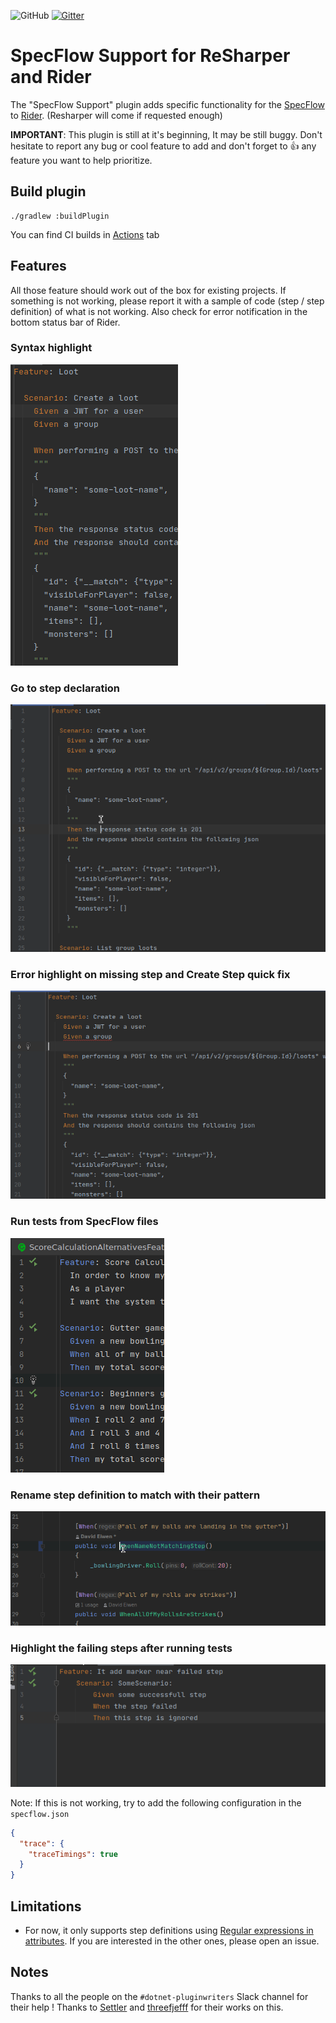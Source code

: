 ![GitHub](https://img.shields.io/github/license/Socolin/resharper-specflow)
[![Gitter](https://badges.gitter.im/Rider-Specflow/community.svg)](https://gitter.im/Rider-Specflow/community?utm_source=badge&utm_medium=badge&utm_campaign=pr-badge)


# SpecFlow Support for ReSharper and Rider
The "SpecFlow Support" plugin adds specific functionality for the [SpecFlow](https://specflow.org/) to [Rider](https://www.jetbrains.com/rider/). (Resharper will come if requested enough)

**IMPORTANT**: This plugin is still at it's beginning, It may be still buggy. Don't hesitate to report any bug or cool feature to add and don't forget to :+1: any feature you want to help prioritize.

## Build plugin

```shell
./gradlew :buildPlugin
```

You can find CI builds in [Actions](https://github.com/SpecFlowOSS/SpecFlow.Rider/actions) tab

## Features

All those feature should work out of the box for existing projects. If something is not working, please report it with a sample of code (step / step definition) of what is not working. Also check for error notification in the bottom status bar of Rider.

### Syntax highlight

![Syntax highlight](doc/images/SpecflowSyntaxHighlight.png)

### Go to step declaration

![Go to declaration example](doc/images/GoToStepDeclaration.gif)

### Error highlight on missing step and Create Step quick fix

![Quick fix example](doc/images/QuickFixCreateStep.gif)

### Run tests from SpecFlow files

![Run test in gutter example](doc/images/RunTestInGutter.png)

### Rename step definition to match with their pattern

![Rename step definition example](doc/images/RenameStepDefinitionToMatchPattern.gif)

### Highlight the failing steps after running tests

![Highlight the failing steps](doc/images/FailedStepGutterMark.gif)

Note: If this is not working, try to add the following configuration in the `specflow.json`
```json
{
  "trace": {
    "traceTimings": true
  }
}
```

## Limitations

- For now, it only supports step definitions using [Regular expressions in attributes](https://docs.specflow.org/projects/specflow/en/latest/Bindings/Step-Definitions.html#step-matching-styles-rules). If you are interested in the other ones, please open an issue.

## Notes

Thanks to all the people on the `#dotnet-pluginwriters` Slack channel for their help !
Thanks to [Settler](https://github.com/Settler) and [threefjefff](https://github.com/threefjefff) for their works on this.
